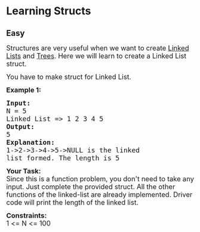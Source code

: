 # Learning Structs
## Easy
<div class="problems_problem_content__Xm_eO"><p><span style="font-size:18px">Structures are very useful when we want to create <a href="https://www.geeksforgeeks.org/linked-list-set-1-introduction/">Linked Lists</a> and <a href="https://www.geeksforgeeks.org/tree-traversals-inorder-preorder-and-postorder/">Trees</a>. Here we will learn to create a Linked List struct.</span></p>

<p><span style="font-size:18px">You have to make struct for Linked List.</span></p>

<p><span style="font-size:18px"><strong>Example 1:</strong> <strong> </strong></span></p>

<pre><span style="font-size:18px"><strong>Input:</strong>
N = 5
Linked List =&gt; 1 2 3 4 5
<strong>Output: 
</strong>5
<strong>Explanation:</strong>
1-&gt;2-&gt;3-&gt;4-&gt;5-&gt;NULL is the linked 
list formed. The length is 5</span>
</pre>

<p><span style="font-size:18px"><strong>Your Task:</strong><br>
Since this is a function problem, you don't need to take any input. Just complete the provided struct. All the other functions of the linked-list are already implemented. Driver code will print the length of the linked list.</span></p>

<p><span style="font-size:18px"><strong>Constraints:</strong><br>
1 &lt;= N &lt;= 100</span></p>
</div>